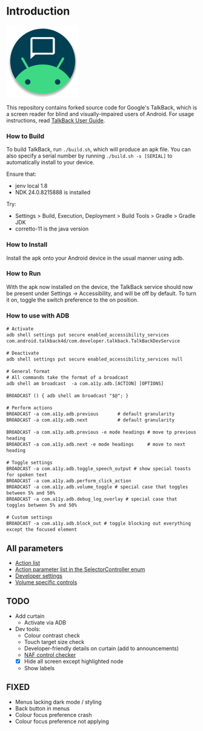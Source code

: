 # Introduction

![TalkBack For Developers Logo][100]

This repository contains forked source code for Google's TalkBack, which is a screen
reader for blind and visually-impaired users of Android. For usage instructions,
read
[TalkBack User Guide](https://support.google.com/accessibility/android/answer/6283677?hl=en).

### How to Build

To build TalkBack, run `./build.sh`, which will produce an apk file. You can also specify a serial number by running `./build.sh -s [SERIAL]` to automatically install to your device.

Ensure that:
- jenv local 1.8
- NDK 24.0.8215888 is installed

Try:
- Settings > Build, Execution, Deployment > Build Tools > Gradle > Gradle JDK
- corretto-11 is the java version

### How to Install

Install the apk onto your Android device in the usual manner using adb.

### How to Run

With the apk now installed on the device, the TalkBack service should now be
present under Settings -> Accessibility, and will be off by default. To turn it
on, toggle the switch preference to the on position.

### How to use with ADB

```shell
# Activate
adb shell settings put secure enabled_accessibility_services com.android.talkback4d/com.developer.talkback.TalkBackDevService

# Deactivate
adb shell settings put secure enabled_accessibility_services null

# General format
# All commands take the format of a broadcast
adb shell am broadcast  -a com.a11y.adb.[ACTION] [OPTIONS]

BROADCAST () { adb shell am broadcast "$@"; }

# Perform actions
BROADCAST -a com.a11y.adb.previous       # default granularity
BROADCAST -a com.a11y.adb.next           # default granularity

BROADCAST -a com.a11y.adb.previous -e mode headings # move tp previous heading
BROADCAST -a com.a11y.adb.next -e mode headings     # move to next heading

# Toggle settings 
BROADCAST -a com.a11y.adb.toggle_speech_output # show special toasts for spoken text
BROADCAST -a com.a11y.adb.perform_click_action
BROADCAST -a com.a11y.adb.volume_toggle # special case that toggles between 5% and 50%
BROADCAST -a com.a11y.adb.debug_log_overlay # special case that toggles between 5% and 50%

# Custom settings
BROADCAST -a com.a11y.adb.block_out # toggle blocking out everything except the focused element
```

## All parameters
- [Action list][0]
- [Action parameter list in the SelectorController enum][1]
- [Developer settings][2]
- [Volume specific controls][3]

## TODO
- Add curtain
    - Activate via ADB
- Dev tools:
    - Colour contrast check
    - Touch target size check
    - Developer-friendly details on curtain (add to announcements)
    - [NAF control checker][4]
    - [x] Hide all screen except highlighted node
    - Show labels

## FIXED
- Menus lacking dark mode / styling
- Back button in menus
- Colour focus preference crash
- Colour focus preference not applying

[0]: https://github.com/qbalsdon/talkback/blob/main/talkback/src/main/java/com/google/android/accessibility/talkback/adb/A11yAction.java
[1]: https://github.com/qbalsdon/talkback/blob/main/talkback/src/main/java/com/google/android/accessibility/talkback/selector/SelectorController.java#L116
[2]: https://github.com/qbalsdon/talkback/blob/main/talkback/src/main/java/com/google/android/accessibility/talkback/adb/ToggleDeveloperSetting.java
[3]: https://github.com/qbalsdon/talkback/blob/main/talkback/src/main/java/com/google/android/accessibility/talkback/adb/VolumeSetting.java
[4]: https://android.googlesource.com/platform/frameworks/uiautomator/+/android-support-test/src/main/java/android/support/test/uiautomator/AccessibilityNodeInfoDumper.java#125
[100]: ./talkback/src/main/res/drawable-xxxhdpi/icon_tb4d_round.png "TalkBack for developers"